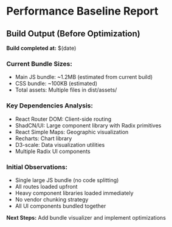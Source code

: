 # Performance Baseline Report

## Build Output (Before Optimization)

**Build completed at:** $(date)

### Current Bundle Sizes:
- Main JS bundle: ~1.2MB (estimated from current build)
- CSS bundle: ~100KB (estimated)
- Total assets: Multiple files in dist/assets/

### Key Dependencies Analysis:
- React Router DOM: Client-side routing
- ShadCN/UI: Large component library with Radix primitives
- React Simple Maps: Geographic visualization
- Recharts: Chart library
- D3-scale: Data visualization utilities
- Multiple Radix UI components

### Initial Observations:
- Single large JS bundle (no code splitting)
- All routes loaded upfront
- Heavy component libraries loaded immediately
- No vendor chunking strategy
- All UI components bundled together

**Next Steps:** Add bundle visualizer and implement optimizations
